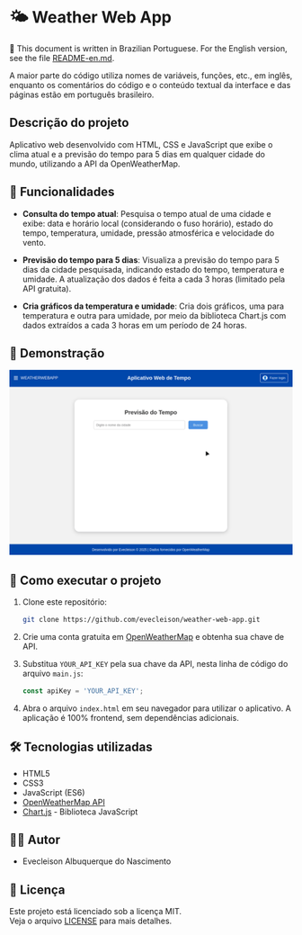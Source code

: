 # 🌤️ Weather Web App

📌 This document is written in Brazilian Portuguese. For the English version, see the file [README-en.md](/README-en.md).

A maior parte do código utiliza nomes de variáveis, funções, etc., em inglês, enquanto os comentários do código e o conteúdo textual da interface e das páginas estão em português brasileiro.

## Descrição do projeto

Aplicativo web desenvolvido com HTML, CSS e JavaScript que exibe o clima atual e a previsão do tempo para 5 dias em qualquer cidade do mundo, utilizando a API da OpenWeatherMap.

## :hammer: Funcionalidades

- **Consulta do tempo atual**: Pesquisa o tempo atual de uma cidade e exibe: data e horário local (considerando o fuso horário), estado do tempo, temperatura, umidade, pressão atmosférica e velocidade do vento.

- **Previsão do tempo para 5 dias**: Visualiza a previsão do tempo para 5 dias da cidade pesquisada, indicando estado do tempo, temperatura e umidade. A atualização dos dados é feita a cada 3 horas (limitado pela API gratuita).

- **Cria gráficos da temperatura e umidade**: Cria dois gráficos, uma para temperatura e outra para umidade, por meio da biblioteca Chart.js com dados extraídos a cada 3 horas em um período de 24 horas.

## 🎥 Demonstração

![Demonstração do App](/images/weather-web-app.gif)

## 🚀 Como executar o projeto

1. Clone este repositório:
    ```bash
    git clone https://github.com/evecleison/weather-web-app.git
    ```

2. Crie uma conta gratuita em [OpenWeatherMap](https://openweathermap.org) e obtenha sua chave de API.

3. Substitua `YOUR_API_KEY` pela sua chave da API, nesta linha de código do arquivo `main.js`:
    ```js
    const apiKey = 'YOUR_API_KEY';
    ```

4. Abra o arquivo `index.html` em seu navegador para utilizar o aplicativo. A aplicação é 100% frontend, sem dependências adicionais.

## 🛠️ Tecnologias utilizadas

- HTML5
- CSS3
- JavaScript (ES6)
- [OpenWeatherMap API](https://openweathermap.org)
- [Chart.js](https://www.chartjs.org) - Biblioteca JavaScript

## 👨‍💻 Autor

- Evecleison Albuquerque do Nascimento

## 📄 Licença

Este projeto está licenciado sob a licença MIT.  
Veja o arquivo [LICENSE](https://github.com/evecleison/weather-web-app?tab=MIT-1-ov-file#MIT-1-ov-file)  para mais detalhes.

